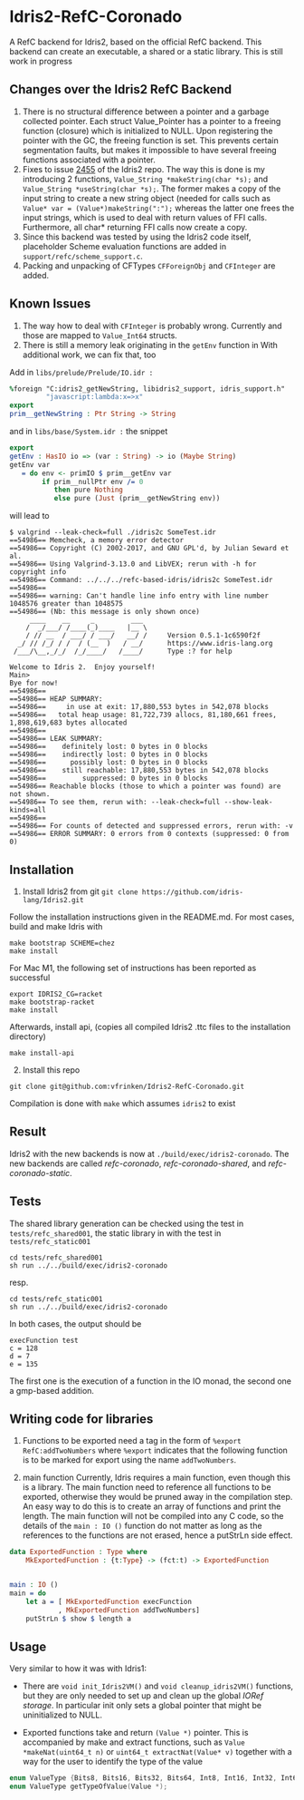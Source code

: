 # Idris2-RefC-Coronado
A RefC backend for Idris2, based on the official RefC backend. This backend can create an executable, a shared or a static library. This is still work in progress


## Changes over the Idris2 RefC Backend
1. There is no structural difference between a pointer and a garbage collected pointer. Each struct Value_Pointer has a pointer to a freeing function (closure) which is initialized to NULL. Upon registering the pointer with the GC, the freeing function is set. This prevents certain segmentation faults, but makes it impossible to have several freeing functions associated with a pointer.
2. Fixes to issue [2455](https://github.com/idris-lang/Idris2/issues/2455) of the Idris2 repo. The way this is done is my introducing 2 functions,
`Value_String *makeString(char *s);` and `Value_String *useString(char *s);`. The former makes a copy of the input string to create a new string object (needed for calls such as `Value* var = (Value*)makeString(":");` whereas the latter one frees the input strings, which is used to deal with return values of FFI calls. Furthermore, all char* returning FFI calls now create a copy.
3. Since this backend was tested by using the Idris2 code itself, placeholder Scheme evaluation functions are added in `support/refc/scheme_support.c`. 
4. Packing and unpacking of CFTypes `CFForeignObj` and `CFInteger` are added.


## Known Issues
1. The way how to deal with `CFInteger` is probably wrong. Currently and those are mapped to `Value_Int64` structs.
2. There is still a memory leak originating in the `getEnv` function in 
With additional work, we can fix that, too

Add in `libs/prelude/Prelude/IO.idr :`

```Idris
%foreign "C:idris2_getNewString, libidris2_support, idris_support.h"
         "javascript:lambda:x=>x"
export
prim__getNewString : Ptr String -> String
```

and in `libs/base/System.idr :`
the snippet
```Idris
export
getEnv : HasIO io => (var : String) -> io (Maybe String)
getEnv var
   = do env <- primIO $ prim__getEnv var
        if prim__nullPtr env /= 0
           then pure Nothing
           else pure (Just (prim__getNewString env))
```
will lead to
```
$ valgrind --leak-check=full ./idris2c SomeTest.idr
==54986== Memcheck, a memory error detector
==54986== Copyright (C) 2002-2017, and GNU GPL'd, by Julian Seward et al.
==54986== Using Valgrind-3.13.0 and LibVEX; rerun with -h for copyright info
==54986== Command: ../../../refc-based-idris/idris2c SomeTest.idr
==54986==
==54986== warning: Can't handle line info entry with line number 1048576 greater than 1048575
==54986== (Nb: this message is only shown once)
     ____    __     _         ___
    /  _/___/ /____(_)____   |__ \
    / // __  / ___/ / ___/   __/ /     Version 0.5.1-1c6590f2f
  _/ // /_/ / /  / (__  )   / __/      https://www.idris-lang.org
 /___/\__,_/_/  /_/____/   /____/      Type :? for help

Welcome to Idris 2.  Enjoy yourself!
Main>
Bye for now!
==54986==
==54986== HEAP SUMMARY:
==54986==     in use at exit: 17,880,553 bytes in 542,078 blocks
==54986==   total heap usage: 81,722,739 allocs, 81,180,661 frees, 1,898,619,683 bytes allocated
==54986==
==54986== LEAK SUMMARY:
==54986==    definitely lost: 0 bytes in 0 blocks
==54986==    indirectly lost: 0 bytes in 0 blocks
==54986==      possibly lost: 0 bytes in 0 blocks
==54986==    still reachable: 17,880,553 bytes in 542,078 blocks
==54986==         suppressed: 0 bytes in 0 blocks
==54986== Reachable blocks (those to which a pointer was found) are not shown.
==54986== To see them, rerun with: --leak-check=full --show-leak-kinds=all
==54986==
==54986== For counts of detected and suppressed errors, rerun with: -v
==54986== ERROR SUMMARY: 0 errors from 0 contexts (suppressed: 0 from 0)
```

## Installation
1. Install Idris2 from git
`git clone https://github.com/idris-lang/Idris2.git`

Follow the installation instructions given in the README.md. For most cases, build and make Idris with
```
make bootstrap SCHEME=chez
make install
```

For Mac M1, the following set of instructions has been reported as successful
```
export IDRIS2_CG=racket
make bootstrap-racket
make install
```

Afterwards, install api, (copies all compiled Idris2 .ttc files to the installation directory)

`make install-api`

2. Install this repo

`git clone git@github.com:vfrinken/Idris2-RefC-Coronado.git`

Compilation is done with `make` which assumes `idris2` to exist 

## Result
Idris2 with the new backends is now at `./build/exec/idris2-coronado`. The new backends are called
 _refc-coronado_,  _refc-coronado-shared_, and _refc-coronado-static_.

## Tests
The shared library generation can be checked using the test in `tests/refc_shared001`, the static library in with
the test in  `tests/refc_static001`
```
cd tests/refc_shared001
sh run ../../build/exec/idris2-coronado
```
resp.
```
cd tests/refc_static001
sh run ../../build/exec/idris2-coronado
```

In both cases, the output should be
```
execFunction test
c = 128
d = 7
e = 135
```
The first one is the execution of a function in the IO monad, the second one a gmp-based addition.


## Writing code for libraries
1. Functions to be exported need a tag in the form of
`%export RefC:addTwoNumbers`
where `%export` indicates that the following function is to be marked for export using the name `addTwoNumbers`.

2. main function
Currently, Idris requires a main function, even though this is a library. The main function need to reference all functions
to be exported, otherwise they would be pruned away in the compilation step. An easy way to do this is to create an array
of functions and print the length. The main function will not be compiled into any C code, so the details of the
`main : IO ()` function do not matter as long as the references to the functions are not erased, hence a putStrLn side effect.

```Idris
data ExportedFunction : Type where
    MkExportedFunction : {t:Type} -> (fct:t) -> ExportedFunction


main : IO ()
main = do
    let a = [ MkExportedFunction execFunction
            , MkExportedFunction addTwoNumbers]
    putStrLn $ show $ length a

```

## Usage
Very similar to how it was with Idris1:

- There are `void init_Idris2VM()` and `void cleanup_idris2VM()` functions, but they are only needed to set up and clean up the global *IORef storage*.
In particular init only sets a global pointer that might be uninitialized to NULL.

- Exported functions take and return `(Value *)` pointer. This is accompanied by make and extract functions, such as
`Value *makeNat(uint64_t n)`
or
`uint64_t extractNat(Value* v)`
together with a way for the user to identify the type of the value
```C
enum ValueType {Bits8, Bits16, Bits32, Bits64, Int8, Int16, Int32, Int64, Integer, Double, Char, String, Closure, Pointer, IdrisInternal};
enum ValueType getTypeOfValue(Value *);
```

